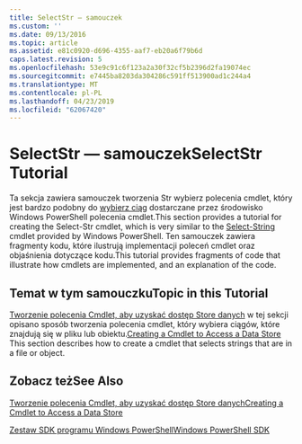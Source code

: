 ```yaml
---
title: SelectStr — samouczek
ms.custom: ''
ms.date: 09/13/2016
ms.topic: article
ms.assetid: e81c0920-d696-4355-aaf7-eb20a6f79b6d
caps.latest.revision: 5
ms.openlocfilehash: 53e9c91c6f123a2a30f32cf5b2396d2fa19074ec
ms.sourcegitcommit: e7445ba8203da304286c591ff513900ad1c244a4
ms.translationtype: MT
ms.contentlocale: pl-PL
ms.lasthandoff: 04/23/2019
ms.locfileid: "62067420"
---
```

# <a name="selectstr-tutorial"></a><span data-ttu-id="dcbff-102">SelectStr — samouczek</span><span class="sxs-lookup"><span data-stu-id="dcbff-102">SelectStr Tutorial</span></span>

<span data-ttu-id="dcbff-103">Ta sekcja zawiera samouczek tworzenia Str wybierz polecenia cmdlet, który jest bardzo podobny do [wybierz ciąg](/powershell/module/microsoft.powershell.utility/select-string) dostarczane przez środowisko Windows PowerShell polecenia cmdlet.</span><span class="sxs-lookup"><span data-stu-id="dcbff-103">This section provides a tutorial for creating the Select-Str cmdlet, which is very similar to the [Select-String](/powershell/module/microsoft.powershell.utility/select-string) cmdlet provided by Windows PowerShell.</span></span> <span data-ttu-id="dcbff-104">Ten samouczek zawiera fragmenty kodu, które ilustrują implementacji poleceń cmdlet oraz objaśnienia dotyczące kodu.</span><span class="sxs-lookup"><span data-stu-id="dcbff-104">This tutorial provides fragments of code that illustrate how cmdlets are implemented, and an explanation of the code.</span></span>

## <a name="topic-in-this-tutorial"></a><span data-ttu-id="dcbff-105">Temat w tym samouczku</span><span class="sxs-lookup"><span data-stu-id="dcbff-105">Topic in this Tutorial</span></span>

<span data-ttu-id="dcbff-106">[Tworzenie polecenia Cmdlet, aby uzyskać dostęp Store danych](./creating-a-cmdlet-to-access-a-data-store.md) w tej sekcji opisano sposób tworzenia polecenia cmdlet, który wybiera ciągów, które znajdują się w pliku lub obiektu.</span><span class="sxs-lookup"><span data-stu-id="dcbff-106">[Creating a Cmdlet to Access a Data Store](./creating-a-cmdlet-to-access-a-data-store.md) This section describes how to create a cmdlet that selects strings that are in a file or object.</span></span>

## <a name="see-also"></a><span data-ttu-id="dcbff-107">Zobacz też</span><span class="sxs-lookup"><span data-stu-id="dcbff-107">See Also</span></span>

[<span data-ttu-id="dcbff-108">Tworzenie polecenia Cmdlet, aby uzyskać dostęp Store danych</span><span class="sxs-lookup"><span data-stu-id="dcbff-108">Creating a Cmdlet to Access a Data Store</span></span>](./creating-a-cmdlet-to-access-a-data-store.md)

[<span data-ttu-id="dcbff-109">Zestaw SDK programu Windows PowerShell</span><span class="sxs-lookup"><span data-stu-id="dcbff-109">Windows PowerShell SDK</span></span>](../windows-powershell-reference.md)
